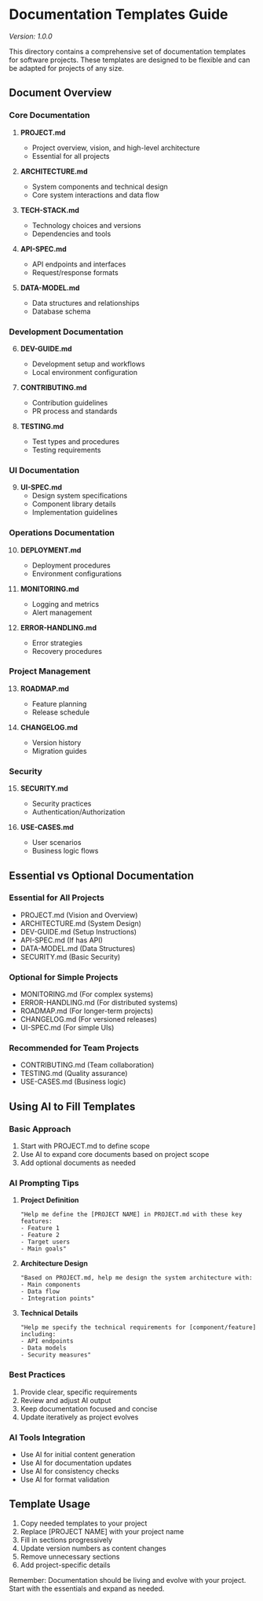 # Documentation Templates Guide
*Version: 1.0.0*

This directory contains a comprehensive set of documentation templates for software projects. These templates are designed to be flexible and can be adapted for projects of any size.

## Document Overview

### Core Documentation
1. **PROJECT.md**
   - Project overview, vision, and high-level architecture
   - Essential for all projects

2. **ARCHITECTURE.md**
   - System components and technical design
   - Core system interactions and data flow

3. **TECH-STACK.md**
   - Technology choices and versions
   - Dependencies and tools

4. **API-SPEC.md**
   - API endpoints and interfaces
   - Request/response formats

5. **DATA-MODEL.md**
   - Data structures and relationships
   - Database schema

### Development Documentation
6. **DEV-GUIDE.md**
   - Development setup and workflows
   - Local environment configuration

7. **CONTRIBUTING.md**
   - Contribution guidelines
   - PR process and standards

8. **TESTING.md**
   - Test types and procedures
   - Testing requirements

### UI Documentation
9. **UI-SPEC.md**
   - Design system specifications
   - Component library details
   - Implementation guidelines

### Operations Documentation
10. **DEPLOYMENT.md**
    - Deployment procedures
    - Environment configurations

11. **MONITORING.md**
    - Logging and metrics
    - Alert management

12. **ERROR-HANDLING.md**
    - Error strategies
    - Recovery procedures

### Project Management
13. **ROADMAP.md**
    - Feature planning
    - Release schedule

14. **CHANGELOG.md**
    - Version history
    - Migration guides

### Security
15. **SECURITY.md**
    - Security practices
    - Authentication/Authorization

16. **USE-CASES.md**
    - User scenarios
    - Business logic flows

## Essential vs Optional Documentation

### Essential for All Projects
- PROJECT.md (Vision and Overview)
- ARCHITECTURE.md (System Design)
- DEV-GUIDE.md (Setup Instructions)
- API-SPEC.md (If has API)
- DATA-MODEL.md (Data Structures)
- SECURITY.md (Basic Security)

### Optional for Simple Projects
- MONITORING.md (For complex systems)
- ERROR-HANDLING.md (For distributed systems)
- ROADMAP.md (For longer-term projects)
- CHANGELOG.md (For versioned releases)
- UI-SPEC.md (For simple UIs)

### Recommended for Team Projects
- CONTRIBUTING.md (Team collaboration)
- TESTING.md (Quality assurance)
- USE-CASES.md (Business logic)

## Using AI to Fill Templates

### Basic Approach
1. Start with PROJECT.md to define scope
2. Use AI to expand core documents based on project scope
3. Add optional documents as needed

### AI Prompting Tips
1. **Project Definition**
   ```
   "Help me define the [PROJECT NAME] in PROJECT.md with these key features:
   - Feature 1
   - Feature 2
   - Target users
   - Main goals"
   ```

2. **Architecture Design**
   ```
   "Based on PROJECT.md, help me design the system architecture with:
   - Main components
   - Data flow
   - Integration points"
   ```

3. **Technical Details**
   ```
   "Help me specify the technical requirements for [component/feature] including:
   - API endpoints
   - Data models
   - Security measures"
   ```

### Best Practices
1. Provide clear, specific requirements
2. Review and adjust AI output
3. Keep documentation focused and concise
4. Update iteratively as project evolves

### AI Tools Integration
- Use AI for initial content generation
- Use AI for documentation updates
- Use AI for consistency checks
- Use AI for format validation

## Template Usage

1. Copy needed templates to your project
2. Replace [PROJECT NAME] with your project name
3. Fill in sections progressively
4. Update version numbers as content changes
5. Remove unnecessary sections
6. Add project-specific details

Remember: Documentation should be living and evolve with your project. Start with the essentials and expand as needed.
